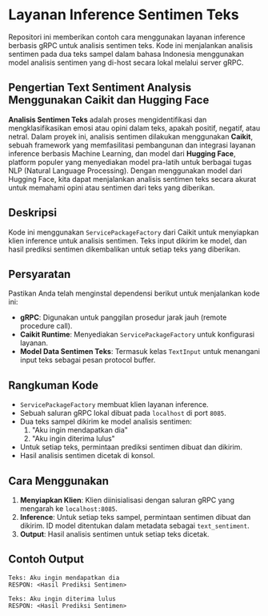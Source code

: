 # Layanan Inference Sentimen Teks

Repositori ini memberikan contoh cara menggunakan layanan inference berbasis gRPC untuk analisis sentimen teks. Kode ini menjalankan analisis sentimen pada dua teks sampel dalam bahasa Indonesia menggunakan model analisis sentimen yang di-host secara lokal melalui server gRPC.

## Pengertian Text Sentiment Analysis Menggunakan Caikit dan Hugging Face

**Analisis Sentimen Teks** adalah proses mengidentifikasi dan mengklasifikasikan emosi atau opini dalam teks, apakah positif, negatif, atau netral. Dalam proyek ini, analisis sentimen dilakukan menggunakan **Caikit**, sebuah framework yang memfasilitasi pembangunan dan integrasi layanan inference berbasis Machine Learning, dan model dari **Hugging Face**, platform populer yang menyediakan model pra-latih untuk berbagai tugas NLP (Natural Language Processing). Dengan menggunakan model dari Hugging Face, kita dapat menjalankan analisis sentimen teks secara akurat untuk memahami opini atau sentimen dari teks yang diberikan.

## Deskripsi

Kode ini menggunakan `ServicePackageFactory` dari Caikit untuk menyiapkan klien inference untuk analisis sentimen. Teks input dikirim ke model, dan hasil prediksi sentimen dikembalikan untuk setiap teks yang diberikan.

## Persyaratan

Pastikan Anda telah menginstal dependensi berikut untuk menjalankan kode ini:
- **gRPC**: Digunakan untuk panggilan prosedur jarak jauh (remote procedure call).
- **Caikit Runtime**: Menyediakan `ServicePackageFactory` untuk konfigurasi layanan.
- **Model Data Sentimen Teks**: Termasuk kelas `TextInput` untuk menangani input teks sebagai pesan protocol buffer.

## Rangkuman Kode

- `ServicePackageFactory` membuat klien layanan inference.
- Sebuah saluran gRPC lokal dibuat pada `localhost` di port `8085`.
- Dua teks sampel dikirim ke model analisis sentimen:
  1. "Aku ingin mendapatkan dia"
  2. "Aku ingin diterima lulus"
- Untuk setiap teks, permintaan prediksi sentimen dibuat dan dikirim.
- Hasil analisis sentimen dicetak di konsol.

## Cara Menggunakan

1. **Menyiapkan Klien**: Klien diinisialisasi dengan saluran gRPC yang mengarah ke `localhost:8085`.
2. **Inference**: Untuk setiap teks sampel, permintaan sentimen dibuat dan dikirim. ID model ditentukan dalam metadata sebagai `text_sentiment`.
3. **Output**: Hasil analisis sentimen untuk setiap teks dicetak.

## Contoh Output

```plaintext
Teks: Aku ingin mendapatkan dia
RESPON: <Hasil Prediksi Sentimen>

Teks: Aku ingin diterima lulus
RESPON: <Hasil Prediksi Sentimen>



